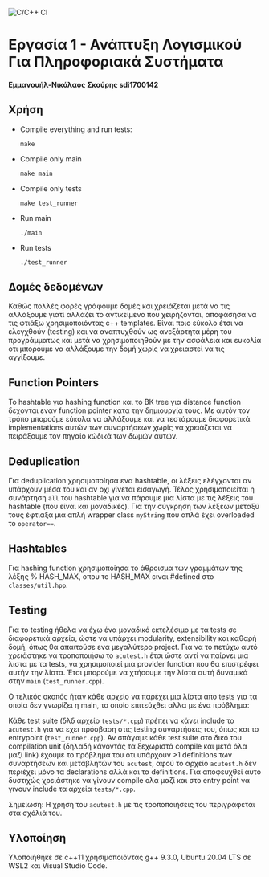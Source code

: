 ![C/C++ CI](https://github.com/skourismanolis/project/actions/workflows/c-cpp.yml/badge.svg)

# Εργασία 1 - Ανάπτυξη Λογισμικού Για Πληροφοριακά Συστήματα
#### Εμμανουήλ-Νικόλαος Σκούρης sdi1700142

## Χρήση
- Compile everything and run tests:
	```
	make
	```
- Compile only main
	```
	make main
	```
- Compile only tests
	```
	make test_runner
	```
- Run main
	```
	./main
	```
- Run tests
	```
	./test_runner
	```

## Δομές δεδομένων
Καθώς πολλές φορές γράφουμε δομές και χρειάζεται μετά να τις αλλάξουμε γιατί αλλάζει το αντικείμενο που χειρήζονται, αποφάσησα να τις φτιάξω χρησιμοποιόντας c++ templates. Είναι ποιο εύκολο έτσι να ελεγχθούν (testing) και να αναπτυχθούν ως ανεξάρτητα μέρη του προγράμματως και μετά να χρησιμοποιηθούν με την ασφάλεια και ευκολία οτι μπορούμε να αλλάξουμε την δομή χωρίς να χρειαστεί να τις αγγίξουμε.

## Function Pointers
Το hashtable για hashing function και το BK tree για distance function δεχονται εναν function pointer κατα την δημιουργία τους. Με αυτόν τον τρόπο μπορούμε εύκολα να αλλάξουμε και να τεστάρουμε διαφορετικά implementations αυτών των συναρτήσεων χωρίς να χρειάζεται να πειράξουμε τον πηγαίο κώδικά των δωμών αυτών.

## Deduplication
Για deduplication χρησιμοποίησα ενα hashtable, οι λέξεις ελέγχονται αν υπάρχουν μέσα του και αν οχι γίνεται εισαγωγή. Τέλος χρησιμοποιείται η συνάρτηση `all` του hashtable για να πάρουμε μια λίστα με τις λέξεις του hashtable (που είναι και μοναδικές). Για την σύγκρηση των λέξεων μεταξύ τους έφτιαξα μια απλή wrapper class `myString` που απλά έχει overloaded το `operator==`.

## Hashtables
Για hashing function χρησιμοποίησα το άθροισμα των γραμμάτων της λέξης % HASH_MAX, οπου το HASH_MAX ειναι #defined στο `classes/util.hpp`.

## Testing
Για το testing ήθελα να έχω ένα μοναδικό εκτελέσιμο με τα tests σε διαφορετικά αρχεία, ώστε να υπάρχει modularity, extensibility και καθαρή δομή, όπως θα απαιτούσε ενα μεγαλύτερο project. Για να το πετύχω αυτό χρειάστηκε να τροποποιήσω το `acutest.h` έτσι ώστε αντί να παίρνει μια λιστα με τα tests, να χρησιμοποιεί μια provider function που θα επιστρέφει αυτήν την λίστα. Έτσι μπορούμε να χτήσουμε την λίστα αυτή δυναμικά στην `main` (`test_runner.cpp`).

Ο τελικός σκοπός ήταν κάθε αρχείο να παρέχει μια λίστα απο tests για τα οποία δεν γνωρίζει η main, το οποίο επιτεύχθει αλλα με ένα πρόβλημα:

Κάθε test suite (δλδ αρχείο `tests/*.cpp`) πρέπει να κάνει include το `acutest.h` για να εχει πρόσβαση στις testing συναρτήσεις του, όπως και το entrypoint (`test_runner.cpp`). Άν σπάγαμε κάθε test suite στο δικό του compilation unit (δηλαδή κάνοντάς τα ξεχωριστά compile και μετά όλα μαζί link) έχουμε το πρόβλημα του οτι υπάρχουν >1 definitions των συναρτήσεων και μεταβλητών του `acutest`, αφού το αρχείο `acutest.h` δεν περιέχει μόνο τα declarations αλλά και τα definitions. Για αποφευχθεί αυτό δυστιχώς χρειάστηκε να γίνουν compile ολα μαζί και στο entry point να γινουν include τα αρχεία `tests/*.cpp`.

Σημείωση: Η χρήση του `acutest.h` με τις τροποποιήσεις του περιγράφεται στα σχόλιά του.

## Υλοποίηση
Υλοποιήθηκε σε c++11 χρησιμοποιόντας g++ 9.3.0, Ubuntu 20.04 LTS σε WSL2 και Visual Studio Code.
